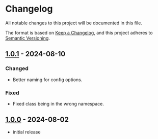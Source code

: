 # Changelog

All notable changes to this project will be documented in this file.

The format is based on [Keep a Changelog],
and this project adheres to [Semantic Versioning].

## [1.0.1] - 2024-08-10

### Changed

- Better naming for config options.

### Fixed

- Fixed class being in the wrong namespace.


## [1.0.0] - 2024-08-02

- initial release

<!-- Links -->
[keep a changelog]: https://keepachangelog.com/en/1.0.0/
[semantic versioning]: https://semver.org/spec/v2.0.0.html

<!-- Versions -->
[1.0.1]: https://github.com/LunaLycan287/StarValorMods/compare/ChangeBackgroundPerk_v1.0.0...ChangeBackgroundPerk_v1.0.1
[1.0.0]: https://github.com/LunaLycan287/StarValorMods/releases/ChangeBackgroundPerk_v1.0.0